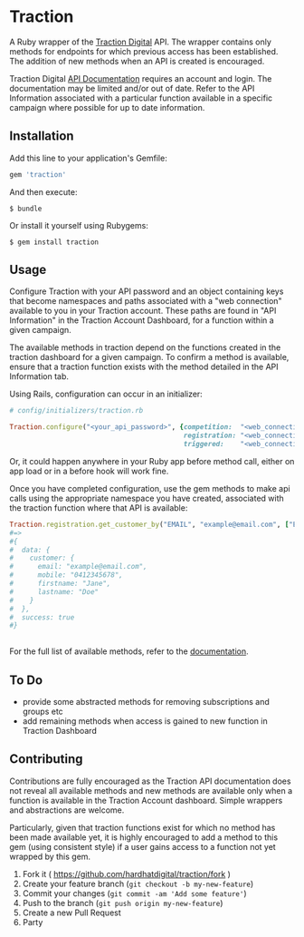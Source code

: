 # Traction

A Ruby wrapper of the <a href="https://tractiondigital.com/" target="_blank">Traction Digital</a> API. The wrapper contains only methods for endpoints for which previous access has been established. The addition of new methods when an API is created is encouraged.

Traction Digital <a href="https://int.tractionplatform.com/traction/help/int/webframe.html?Dynamic_API.html" target="_blank">API Documentation</a> requires an account and login. The documentation may be limited and/or out of date. Refer to the API Information associated with a particular function available in a specific campaign where possible for up to date information.

## Installation

Add this line to your application's Gemfile:

```ruby
gem 'traction'
```

And then execute:

    $ bundle

Or install it yourself using Rubygems:

    $ gem install traction

## Usage

Configure Traction with your API password and an object containing keys that become namespaces and paths associated with a "web connection" available to you in your Traction account. These paths are found in "API Information" in the Traction Account Dashboard, for a function within a given campaign.

The available methods in traction depend on the functions created in the traction dashboard for a given campaign. To confirm a method is available, ensure that a traction function exists with the method detailed in the API Information tab.

Using Rails, configuration can occur in an initializer:

```ruby
# config/initializers/traction.rb

Traction.configure("<your_api_password>", {competition:  "<web_connection_path>",
                                           registration: "<web_connection_path>",
                                           triggered:    "<web_connection_path>"}
```

Or, it could happen anywhere in your Ruby app before method call, either on app load or in a before hook will work fine.

Once you have completed configuration, use the gem methods to make api calls using the appropriate namespace you have created, associated with the traction function where that API is available:

```ruby
Traction.registration.get_customer_by("EMAIL", "example@email.com", ["EMAIL", "MOBILE", "FIRSTNAME", "LASTNAME"]
#=>
#{
#  data: {
#    customer: {
#      email: "example@email.com",
#      mobile: "0412345678",
#      firstname: "Jane",
#      lastname: "Doe"
#    }
#  },
#  success: true
#}
 
```

For the full list of available methods, refer to the <a href="http://www.rubydoc.info/gems/traction" target="_blank">documentation</a>.

## To Do
- provide some abstracted methods for removing subscriptions and groups etc
- add remaining methods when access is gained to new function in Traction Dashboard

## Contributing

Contributions are fully encouraged as the Traction API documentation does not reveal all available methods and new methods are available only when a function is available in the Traction Account dashboard. Simple wrappers and abstractions are welcome.

Particularly, given that traction functions exist for which no method has been made available yet, it is highly encouraged to add a method to this gem (using consistent style) if a user gains access to a function not yet wrapped by this gem.

1. Fork it ( https://github.com/hardhatdigital/traction/fork )
2. Create your feature branch (`git checkout -b my-new-feature`)
3. Commit your changes (`git commit -am 'Add some feature'`)
4. Push to the branch (`git push origin my-new-feature`)
5. Create a new Pull Request
6. Party

